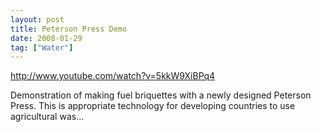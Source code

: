 ```yaml
---
layout: post
title: Peterson Press Demo
date: 2008-01-29
tag: ["Water"]
---
```


http://www.youtube.com/watch?v=5kkW9XiBPq4  

Demonstration of making fuel briquettes with a newly designed Peterson Press. This is appropriate technology for developing countries to use agricultural was...